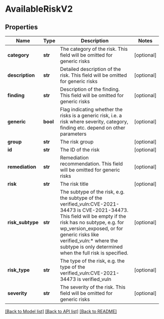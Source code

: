 # AvailableRiskV2

## Properties
Name | Type | Description | Notes
------------ | ------------- | ------------- | -------------
**category** | **str** | The category of the risk. This field will be omitted for generic risks | [optional] 
**description** | **str** | Detailed description of the risk. This field will be omitted for generic risks | [optional] 
**finding** | **str** | Description of the finding. This field will be omitted for generic risks | [optional] 
**generic** | **bool** | Flag indicating whether the risks is a generic risk, i.e. a risk where severity, category, finding etc. depend on other parameters | [optional] 
**group** | **str** | The risk group | [optional] 
**id** | **str** | The ID of the risk | [optional] 
**remediation** | **str** | Remediation recommendation. This field will be omitted for generic risks | [optional] 
**risk** | **str** | The risk title | [optional] 
**risk_subtype** | **str** | The subtype of the risk, e.g. the subtype of the verified_vuln:CVE-2021-34473 is CVE-2021-34473. This field will be empty if the risk has no subtype, e.g. for wp_version_exposed, or for generic risks like verified_vuln:* where the subtype is only determined when the full risk is specified. | [optional] 
**risk_type** | **str** | The type of the risk, e.g. the type of the verified_vuln:CVE-2021-34473 is verified_vuln | [optional] 
**severity** | **str** | The severity of the risk. This field will be omitted for generic risks | [optional] 

[[Back to Model list]](../README.md#documentation-for-models) [[Back to API list]](../README.md#documentation-for-api-endpoints) [[Back to README]](../README.md)


